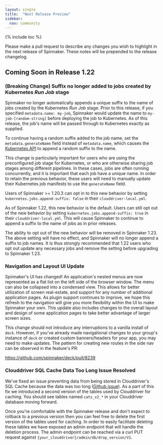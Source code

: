 ```yaml
---
layout: single
title:  "Next Release Preview"
sidebar:
  nav: community
---
```


{% include toc %}

Please make a pull request to describe any changes you wish to highlight
in the next release of Spinnaker. These notes will be prepended to the release
changelog.

## Coming Soon in Release 1.22

### (Breaking Change) Suffix no longer added to jobs created by Kubernetes _Run Job_ stage

Spinnaker no longer automatically appends a unique suffix to the name of jobs
created by the Kubernetes _Run Job_ stage. Prior to this release, if you
specified `metadata.name: my-job`, Spinnaker would update the name to
`my-job-[random-string]` before deploying the job to Kubernetes. As of this
release, the job's name will be passed through to Kubernetes exactly as
supplied.

To continue having a random suffix added to the job name, set the
`metadata.generateName` field instead of `metadata.name`, which causes the
[Kubernetes API](https://kubernetes.io/docs/reference/using-api/api-concepts/#generated-values)
to append a random suffix to the name.

This change is particularly important for users who are using the preconfigured
job stage for Kubernetes, or who are otherwise sharing job stages among
different pipelines. In these cases, jobs are often running concurrently, and it
is important that each job have a unique name. In order to retain the previous
behavior, these users will need to manually update their Kubernetes job
manifests to use the `generateName` field.

Users of Spinnaker >= 1.20.3 can opt in to this new behavior by setting
`kubernetes.jobs.append-suffix: false` in their `clouddriver-local.yml`.

As of Spinnaker 1.22, this new behavior is the default. Users can still opt out
of the new behavior by setting `kubernetes.jobs.append-suffix: true` in their
`clouddriver-local.yml`. This will cause Spinnaker to continue to append a
suffix to the name of jobs as in prior releases.

The ability to opt out of the new behavior will be removed in Spinnaker 1.23.
The above setting will have no effect, and Spinnaker will no longer append a
suffix to job names. It is thus strongly recommended that 1.22 users who opt out
update any necessary jobs and remove the setting before upgrading to Spinnaker
1.23.

### Navigation and Layout UI Update

Spinnaker's UI has changed! An application's nested menus are now represented as a flat list on the left side of the browser window. The menu can also be collapsed into a condensed view. This allows for better utilization of screen real-estate, and support for any number of additional application pages. As plugin support continues to improve, we hope this refresh to the navigation will give you more flexibility within the UI to make Spinnaker your own. This update also includes changes to the overall layout and design of some application pages to take better advantage of larger screen sizes.

This change should not introduce any interruptions to a vanilla install of `deck`. However, if you've already made navigational changes to your group's instance of `deck` or created custom banners/headers for your app, you may need to make updates. The pattern for creating new routes in the side nav can be observed in the feature's PR:

https://github.com/spinnaker/deck/pull/8239


### Clouddriver SQL Cache Data Too Long Issue Resolved

We've fixed an issue preventing data from being stored in Clouddriver's SQL 
Cache because the data was too long 
([Github issue](https://github.com/spinnaker/spinnaker/issues/5600)). As a part
of this fix we introduced a second version of the tables used by Clouddriver
for caching. You should see tables named `cats_v2_*` in your Clouddriver 
database moving forward.

Once you're comfortable with the Spinnaker release and don't expect to rollback 
to a previous version then you can feel free to delete the first version of the 
tables used for caching. In order to easily facilitate deleting these tables we
have exposed an admin endpoint that will handle the deletion process. The admin
endpoint can be reached via a curl PUT request against 
`{your_clouddriver}/admin/db/drop_version/V1`.
